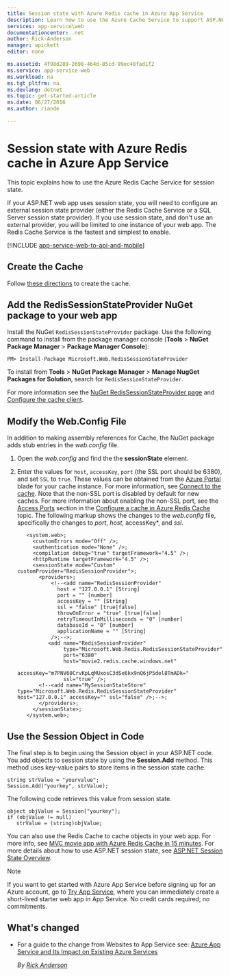 ```yaml
---
title: Session state with Azure Redis cache in Azure App Service
description: Learn how to use the Azure Cache Service to support ASP.NET session state caching.
services: app-service\web
documentationcenter: .net
author: Rick-Anderson
manager: wpickett
editor: none

ms.assetid: 4f98d289-2698-464d-85cd-99ec40fad1f2
ms.service: app-service-web
ms.workload: na
ms.tgt_pltfrm: na
ms.devlang: dotnet
ms.topic: get-started-article
ms.date: 06/27/2016
ms.author: riande

---
```

# Session state with Azure Redis cache in Azure App Service
This topic explains how to use the Azure Redis Cache Service for session state.

If your ASP.NET web app uses session state, you will need to configure an external session state provider (either the Redis Cache Service or a SQL Server session state provider). If you use session state, and don't use an external provider, you will be limited to one instance of your web app. The Redis Cache Service is the fastest and simplest to enable.

[!INCLUDE [app-service-web-to-api-and-mobile](../../includes/app-service-web-to-api-and-mobile.md)]

## <a id="createcache"></a>Create the Cache
Follow [these directions](../redis-cache/cache-dotnet-how-to-use-azure-redis-cache.md#create-cache) to create the cache.

## <a id="configureproject"></a>Add the RedisSessionStateProvider NuGet package to your web app
Install the NuGet `RedisSessionStateProvider` package.  Use the following command to install from the package manager console (**Tools** > **NuGet Package Manager** > **Package Manager Console**):

  `PM> Install-Package Microsoft.Web.RedisSessionStateProvider`

To install from **Tools** > **NuGet Package Manager** > **Manage NugGet Packages for Solution**, search for `RedisSessionStateProvider`.

For more information see the [NuGet RedisSessionStateProvider page](http://www.nuget.org/packages/Microsoft.Web.RedisSessionStateProvider/) and [Configure the cache client](../redis-cache/cache-dotnet-how-to-use-azure-redis-cache.md#NuGet).

## <a id="configurewebconfig"></a>Modify the Web.Config File
In addition to making assembly references for Cache, the NuGet package adds stub entries in the *web.config* file. 

1. Open the *web.config* and find the the **sessionState** element.
2. Enter the values for `host`, `accessKey`, `port` (the SSL port should be 6380), and set `SSL` to `true`. These values can be obtained from the [Azure Portal](http://go.microsoft.com/fwlink/?LinkId=529715) blade for your cache instance. For more information, see [Connect to the cache](../redis-cache/cache-dotnet-how-to-use-azure-redis-cache.md#connect-to-cache). Note that the non-SSL port is disabled by default for new caches. For more information about enabling the non-SSL port, see the [Access Ports](https://msdn.microsoft.com/library/azure/dn793612.aspx#AccessPorts) section in the [Configure a cache in Azure Redis Cache](https://msdn.microsoft.com/library/azure/dn793612.aspx) topic. The following markup shows the changes to the *web.config* file, specifically the changes to *port*, *host*, accessKey*, and *ssl*.
   
          <system.web>;
            <customErrors mode="Off" />;
            <authentication mode="None" />;
            <compilation debug="true" targetFramework="4.5" />;
            <httpRuntime targetFramework="4.5" />;
            <sessionState mode="Custom" customProvider="RedisSessionProvider">;
              <providers>;  
                  <!--<add name="RedisSessionProvider" 
                    host = "127.0.0.1" [String]
                    port = "" [number]
                    accessKey = "" [String]
                    ssl = "false" [true|false]
                    throwOnError = "true" [true|false]
                    retryTimeoutInMilliseconds = "0" [number]
                    databaseId = "0" [number]
                    applicationName = "" [String]
                  />;-->;
                 <add name="RedisSessionProvider" 
                      type="Microsoft.Web.Redis.RedisSessionStateProvider" 
                      port="6380"
                      host="movie2.redis.cache.windows.net" 
                      accessKey="m7PNV60CrvKpLqMUxosC3dSe6kx9nQ6jP5del8TmADk=" 
                      ssl="true" />;
              <!--<add name="MySessionStateStore" type="Microsoft.Web.Redis.RedisSessionStateProvider" host="127.0.0.1" accessKey="" ssl="false" />;-->;
              </providers>;
            </sessionState>;
          </system.web>;

## <a id="usesessionobject"></a> Use the Session Object in Code
The final step is to begin using the Session object in your ASP.NET code. You add objects to session state by using the **Session.Add** method. This method uses key-value pairs to store items in the session state cache.

    string strValue = "yourvalue";
    Session.Add("yourkey", strValue);

The following code retrieves this value from session state.

    object objValue = Session["yourkey"];
    if (objValue != null)
       strValue = (string)objValue;    

You can also use the Redis Cache to cache objects in your web app. For more info, see [MVC movie app with Azure Redis Cache in 15 minutes](https://azure.microsoft.com/blog/2014/06/05/mvc-movie-app-with-azure-redis-cache-in-15-minutes/).
For more details about how to use ASP.NET session state, see [ASP.NET Session State Overview][ASP.NET Session State Overview].

> [!NOTE]
> If you want to get started with Azure App Service before signing up for an Azure account, go to [Try App Service](https://azure.microsoft.com/try/app-service/), where you can immediately create a short-lived starter web app in App Service. No credit cards required; no commitments.
> 
> 

## What's changed
* For a guide to the change from Websites to App Service see: [Azure App Service and Its Impact on Existing Azure Services](http://go.microsoft.com/fwlink/?LinkId=529714)
  
  *By [Rick Anderson](https://twitter.com/RickAndMSFT)*

[installed the latest]: http://www.windowsazure.com/downloads/?sdk=net  
[ASP.NET Session State Overview]: http://msdn.microsoft.com/library/ms178581.aspx

[NewIcon]: ./media/web-sites-dotnet-session-state-caching/CacheScreenshot_NewButton.png
[NewCacheDialog]: ./media/web-sites-dotnet-session-state-caching/CachingScreenshot_CreateOptions.png
[CacheIcon]: ./media/web-sites-dotnet-session-state-caching/CachingScreenshot_CacheIcon.png
[NuGetDialog]: ./media/web-sites-dotnet-session-state-caching/CachingScreenshot_NuGet.png
[OutputConfig]: ./media/web-sites-dotnet-session-state-caching/CachingScreenshot_OC_WebConfig.png
[CacheConfig]: ./media/web-sites-dotnet-session-state-caching/CachingScreenshot_CacheConfig.png
[EndpointURL]: ./media/web-sites-dotnet-session-state-caching/CachingScreenshot_EndpointURL.png
[ManageKeys]: ./media/web-sites-dotnet-session-state-caching/CachingScreenshot_ManageAccessKeys.png


